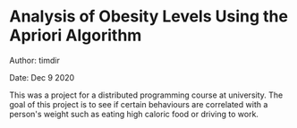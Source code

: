 # Analysis of Obesity Levels Using the Apriori Algorithm

Author: timdir

Date: Dec 9 2020


This was a project for a distributed programming course at university.  The goal
of this project is to see if certain behaviours are correlated with a person's
weight such as eating high caloric food or driving to work.
